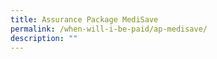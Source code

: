 ```yaml
---
title: Assurance Package MediSave
permalink: /when-will-i-be-paid/ap-medisave/
description: ""
---
```

